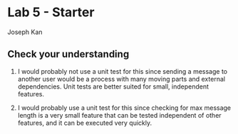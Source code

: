 # Lab 5 - Starter

Joseph Kan

## Check your understanding

1. I would probably not use a unit test for this since sending a message to another user would be a process with many moving parts and external dependencies. Unit tests are better suited for small, independent features. 

2. I would probably use a unit test for this since checking for max message length is a very small feature that can be tested independent of other features, and it can be executed very quickly. 
